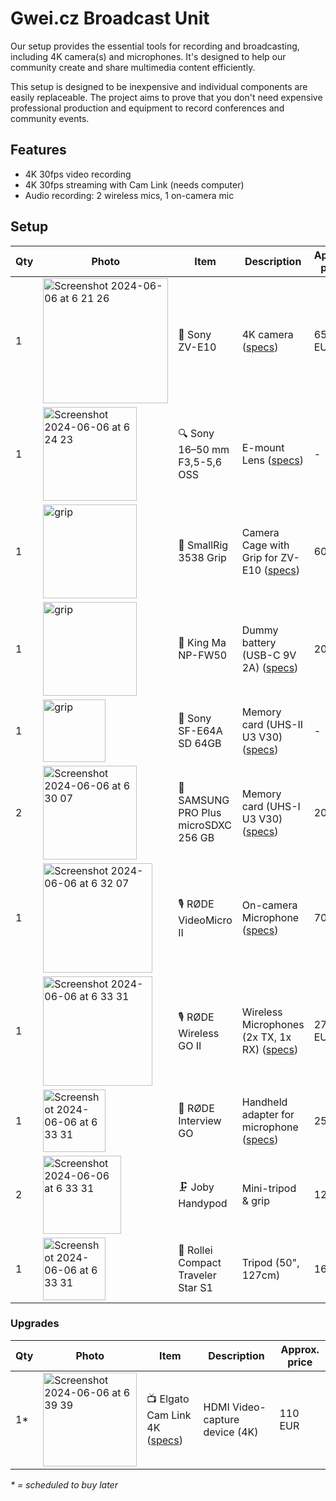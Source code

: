 # Gwei.cz Broadcast Unit

Our setup provides the essential tools for recording and broadcasting, including 4K camera(s) and microphones. It's designed to help our community create and share multimedia content efficiently.

This setup is designed to be inexpensive and individual components are easily replaceable. The project aims to prove that you don't need expensive professional production and equipment to record conferences and community events.

## Features

* 4K 30fps video recording
* 4K 30fps streaming with Cam Link (needs computer)
* Audio recording: 2 wireless mics, 1 on-camera mic

## Setup

| Qty | Photo | Item | Description | Approx. price |
| --- | --- | --- | --- | --- |
| 1 | <img width="200" alt="Screenshot 2024-06-06 at 6 21 26" src="https://github.com/gweicz/broadcast-unit/assets/67269/0431e557-022f-4a3c-bfda-ebe2be0ec8a9"> | 📸 Sony ZV-E10 | 4K camera ([specs](https://www.sony.com/electronics/support/e-mount-body-zv-e-series/zv-e10/specifications)) | 650 EUR |
| 1 | <img width="150" alt="Screenshot 2024-06-06 at 6 24 23" src="https://github.com/gweicz/broadcast-unit/assets/67269/dda75ff4-ce4d-4b7b-9447-eb0724f20d9c"> | 🔍 Sony 16–50 mm F3,5-5,6 OSS | E-mount Lens ([specs](https://www.sony.cz/electronics/fotoaparaty-objektivy/selp1650/specifications)) | - |
| 1 | <img width="150" alt="grip" src="https://github.com/gweicz/broadcast-unit/assets/67269/5b4a8d3f-f75b-496d-838f-d5595587e7d1"> | 🔧 SmallRig 3538 Grip | Camera Cage with Grip for ZV-E10 ([specs](https://www.smallrig.com/smallrig-camera-cage-with-grip-for-sony-zv-e10-3538b.html)) | 60 EUR |
| 1 | <img width="150" alt="grip" src="https://github.com/gweicz/broadcast-unit/assets/67269/fc6f8079-2354-4423-a89b-d8d35d9494f3"> | 🔋 King Ma NP-FW50 | Dummy battery (USB-C 9V 2A) ([specs](https://www.aliexpress.com/item/1005003690496107.html)) | 20 EUR |  
| 1 | <img width="100" alt="grip" src="https://github.com/gweicz/broadcast-unit/assets/67269/12fc7724-6c69-4245-bf1f-81c5bc21f2f1)"> | 💾 Sony SF-E64A SD 64GB | Memory card (UHS-II U3 V30) ([specs](https://www.sony-asia.com/electronics/sd-cards/sf-e-series/specifications)) | - |
| 2 | <img width="150" alt="Screenshot 2024-06-06 at 6 30 07" src="https://github.com/gweicz/broadcast-unit/assets/67269/f3f1598e-f712-40c8-8412-0a1bd807f7a6"> | 💾 SAMSUNG PRO Plus microSDXC 256 GB | Memory card (UHS-I U3 V30) ([specs](https://www.samsung.com/cz/memory-storage/memory-card/memory-card-pro-plus-microsd-card-512gb-mb-md512sa-eu/)) | 20 EUR |
| 1 | <img width="175" alt="Screenshot 2024-06-06 at 6 32 07" src="https://github.com/gweicz/broadcast-unit/assets/67269/5f0dcaf4-3eb1-4f2b-bb63-88324904f04c"> | 🎙️ RØDE VideoMicro II | On-camera Microphone ([specs](https://edge.rode.com/pdf/page/2105/modules/7041/VideoMicro_II_ds_V05.pdf)) | 70 EUR |
| 1 |<img width="175" alt="Screenshot 2024-06-06 at 6 33 31" src="https://github.com/gweicz/broadcast-unit/assets/67269/9d6e0e9f-d8a4-4091-99ca-2ea22dd683d4"> | 🎙️ RØDE Wireless GO II | Wireless Microphones (2x TX, 1x RX) ([specs](https://edge.rode.com/pdf/page/88/modules/425/WirelessGOII_Datasheet_2.pdf)) | 270 EUR |
| 1 | <img width="100" alt="Screenshot 2024-06-06 at 6 33 31" src="https://github.com/gweicz/broadcast-unit/assets/67269/12e4a0bf-ea52-4622-8358-b2d61a64eaf6"> | 🎤 RØDE Interview GO | Handheld adapter for microphone ([specs](https://edge.rode.com/pdf/page/293/modules/4426/interviewgo_datasheet.pdf)) | 25 EUR |
| 2 | <img width="125" alt="Screenshot 2024-06-06 at 6 33 31" src="https://github.com/gweicz/broadcast-unit/assets/67269/6b50eaea-06bb-479d-bfa3-4f3f7de0918c"> | 🗜️ Joby Handypod | Mini-tripod & grip | 12 EUR |
| 1 | <img width="100" alt="Screenshot 2024-06-06 at 6 33 31" src="https://github.com/gweicz/broadcast-unit/assets/67269/244d85b4-a0f3-4be8-8772-66bf801a90f9"> | 🔭 Rollei Compact Traveler Star S1 | Tripod (50", 127cm) | 16 EUR |


### Upgrades
| Qty | Photo | Item | Description | Approx. price |
| --- | --- | --- | --- | --- |
| 1* | <img width="150" alt="Screenshot 2024-06-06 at 6 39 39" src="https://github.com/gweicz/broadcast-unit/assets/67269/335de0c6-e3b3-420f-8db6-5a8a71f6711f"> | 📺 Elgato Cam Link 4K ([specs](https://help.elgato.com/hc/en-us/articles/360027963272-Cam-Link-4K-Technical-Specifications)) | HDMI Video-capture device (4K) | 110 EUR |

*\* = scheduled to buy later*
